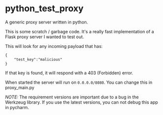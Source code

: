 # python_test_proxy
A generic proxy server written in python.

This is some scratch / garbage code. It's a really fast implementation of a Flask proxy server I wanted to test out.

This will look for any incoming payload that has: 

```
{
    "test_key":"malicious"
}
```

If that key is found, it will respond with a 403 (Forbidden) error. 

When started the server will run on `0.0.0.0/8080`. You can change this in proxy_main.py

*NOTE:* The requirement versions are important due to a bug in the Werkzeug library. If you use the latest versions, 
you can not debug this app in pycharm.

